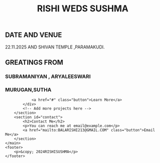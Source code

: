 <!DOCTYPE html>
<html lang="en">
<head>
    <meta charset="UTF-8">
    <meta name="viewport" content="width=device-width, initial-scale=1.0">
    <title>My Portfolio</title>
    <link rel="stylesheet" href="styles.css">
</head>
<body>
    <header>
        <h1>RISHI WEDS SUSHMA</h1>
    </header>
    <main>
        <section id="about">
            <h2>DATE AND VENUE</h2>
            <p>22.11.2025 AND SHIVAN TEMPLE ,PARAMAKUDI.</p>
        </section>
        <section id="projects">
            <h2>GREATINGS FROM </h2>
            <div class="project">
                <h3>SUBRAMANIYAN , ARYALEESWARI</h3>
                <h3>MURUGAN,SUTHA</h3>
              
                <a href="#" class="button">Learn More</a>
            </div>
            <!-- Add more projects here -->
        </section>
        <section id="contact">
            <h2>Contact Me</h2>
            <p>You can reach me at email@example.com</p>
            <a href="mailto:BALARISHI213@GMAIL.COM" class="button">Email Me</a>
        </section>
    </main>
    <footer>
        <p>&copy; 2024RISHISUSHMA</p>
    </footer>
</body>
</html>
